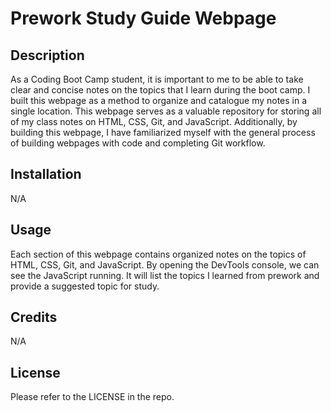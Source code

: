 # Prework Study Guide Webpage

## Description

As a Coding Boot Camp student, it is important to me to be able to take clear and concise notes on the topics that I learn during the boot camp. I built this webpage as a method to organize and catalogue my notes in a single location. This webpage serves as a valuable repository for storing all of my class notes on HTML, CSS, Git, and JavaScript. Additionally, by building this webpage, I have familiarized myself with the general process of building webpages with code and completing Git workflow. 

## Installation

N/A

## Usage

Each section of this webpage contains organized notes on the topics of HTML, CSS, Git, and JavaScript. By opening the DevTools console, we can see the JavaScript running. It will list the topics I learned from prework and provide a suggested topic for study.

## Credits

N/A

## License

Please refer to the LICENSE in the repo.